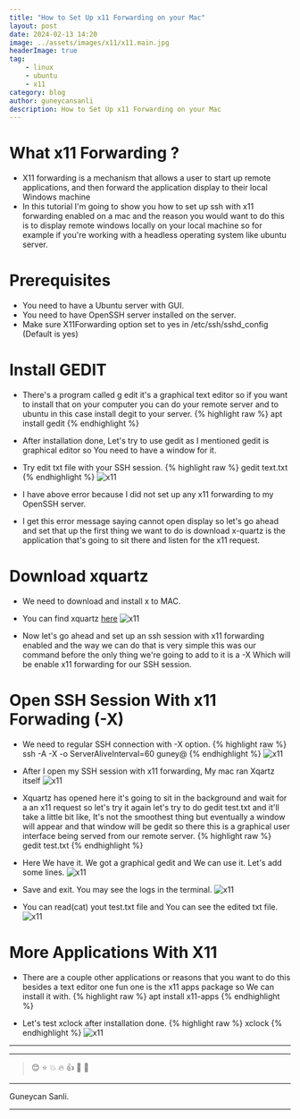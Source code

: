 ```yaml
---
title: "How to Set Up x11 Forwarding on your Mac"
layout: post
date: 2024-02-13 14:20
image: ../assets/images/x11/x11.main.jpg
headerImage: true
tag:
    - linux
    - ubuntu
    - x11
category: blog
author: guneycansanli
description: How to Set Up x11 Forwarding on your Mac
---
```


# What x11 Forwarding ?

-   X11 forwarding is a mechanism that allows a user to start up remote applications, and then forward the application display to their local Windows machine
-   In this tutorial I'm going to show you how to set up ssh with x11 forwarding enabled on a mac and the reason you would want to do this is to display remote windows locally on your local machine so for example if you're working with a headless operating system like ubuntu server.

# Prerequisites

-   You need to have a Ubuntu server with GUI.
-   You need to have OpenSSH server installed on the server.
-   Make sure X11Forwarding option set to yes in /etc/ssh/sshd_config (Default is yes)

# Install GEDIT

-   There's a program called g edit it's a graphical text editor so if you want to install that on your computer you can do your remote server and to ubuntu in this case install degit to your server.
    {% highlight raw %}
    apt install gedit
    {% endhighlight %}

-   After installation done, Let's try to use gedit as I mentioned gedit is graphical editor so You need to have a window for it.
-   Try edit txt file with your SSH session.
    {% highlight raw %}
    gedit text.txt
    {% endhighlight %}
    ![x11][1]

-   I have above error because I did not set up any x11 forwarding to my OpenSSH server.
-   I get this error message saying cannot open display so let's go ahead and set that up the first thing we want to do is download x-quartz is the application that's going to sit there and listen for the x11 request.

# Download xquartz

-   We need to download and install x to MAC.
-   You can find xquartz [here](https://www.xquartz.org/)
    ![x11][2]

-   Now let's go ahead and set up an ssh session with x11 forwarding enabled and the way we can do that is very simple this was our command before the only thing we're going to add to it is a -X Which will be enable x11 forwarding for our SSH session.

# Open SSH Session With x11 Forwading (-X)

-   We need to regular SSH connection with -X option.
    {% highlight raw %}
    ssh -A -X -o ServerAliveInterval=60 guney@<IP-OF-SERVER>
    {% endhighlight %}
    ![x11][3]

-   After I open my SSH session with x11 forwarding, My mac ran Xqartz itself
    ![x11][4]

-   Xquartz has opened here it's going to sit in the background and wait for a an x11 request so let's try it again let's try to do
    gedit test.txt and it'll take a little bit like, It's not the smoothest thing but eventually a window will appear and that window will be gedit so there this is a graphical user interface being served from our remote server.
    {% highlight raw %}
    gedit test.txt
    {% endhighlight %}

-   Here We have it. We got a graphical gedit and We can use it. Let's add some lines.
    ![x11][5]

-   Save and exit. You may see the logs in the terminal.
    ![x11][6]

-   You can read(cat) yout test.txt file and You can see the edited txt file.
    ![x11][7]

# More Applications With X11

-   There are a couple other applications or reasons that you want to do this besides a text editor one fun one is the x11 apps package so We can install it with.
    {% highlight raw %}
    apt install x11-apps
    {% endhighlight %}

-   Let's test xclock after installation done.
    {% highlight raw %}
    xclock
    {% endhighlight %}
    ![x11][8]

---

---

> :blush: :star: :boom: :fire: :+1: :eyes: :metal:

---

Guneycan Sanli.

---

[1]: ../assets/images/x11/x11-1.jpg
[2]: ../assets/images/x11/x11-2.jpg
[3]: ../assets/images/x11/x11-3.jpg
[4]: ../assets/images/x11/x11-4.jpg
[5]: ../assets/images/x11/x11-5.jpg
[6]: ../assets/images/x11/x11-6.jpg
[7]: ../assets/images/x11/x11-7.jpg
[8]: ../assets/images/x11/x11-8.jpg

